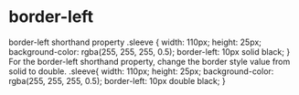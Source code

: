 # border-left
border-left shorthand property
.sleeve {
  width: 110px;
  height: 25px;
  background-color: rgba(255, 255, 255, 0.5);
    border-left: 10px solid black;
  }
For the border-left shorthand property, change the border style value from solid to double.
.sleeve{
  width: 110px;
  height: 25px;
  background-color: rgba(255, 255, 255, 0.5);
    border-left: 10px double black;
}
